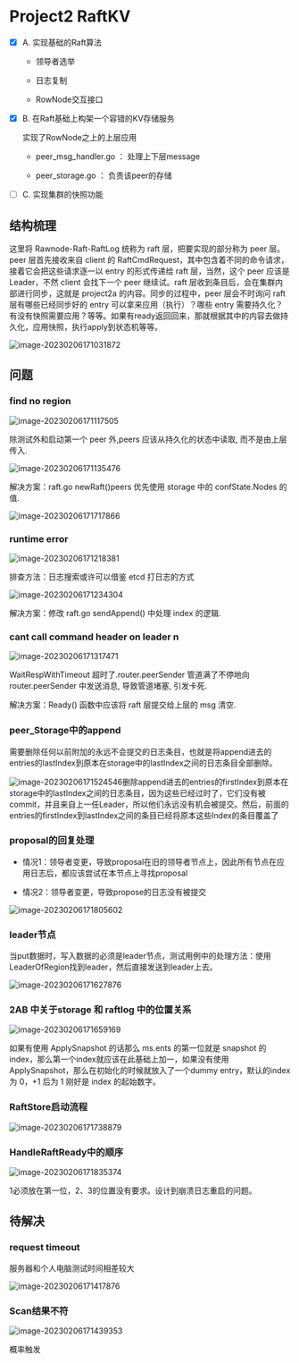 # Project2 RaftKV

- [x] A. 实现基础的Raft算法	

  - 领导者选举

  - 日志复制

  - RowNode交互接口

- [x] B. 在Raft基础上构架一个容错的KV存储服务	

  实现了RowNode之上的上层应用	

  - peer_msg_handler.go ： 处理上下层message	

  - peer_storage.go ： 负责该peer的存储

- [ ] C. 实现集群的快照功能

## 结构梳理

这里将 Rawnode-Raft-RaftLog 统称为 raft 层，把要实现的部分称为 peer 层。peer 层首先接收来自 client 的 RaftCmdRequest，其中包含着不同的命令请求，接着它会把这些请求逐一以 entry 的形式传递给 raft 层，当然，这个 peer 应该是 Leader，不然 client 会找下一个 peer 继续试。raft 层收到条目后，会在集群内部进行同步，这就是 project2a 的内容。同步的过程中，peer 层会不时询问 raft 层有哪些已经同步好的 entry 可以拿来应用（执行）？哪些 entry 需要持久化？有没有快照需要应用？等等。如果有ready返回回来，那就根据其中的内容去做持久化，应用快照，执行apply到状态机等等。

![image-20230206171031872](2b.assets/image-20230206171031872.png)

## 问题

### find no region

![image-20230206171117505](2b.assets/image-20230206171117505.png)

除测试外和启动第一个 peer 外,peers 应该从持久化的状态中读取, 而不是由上层传入.

![image-20230206171135476](2b.assets/image-20230206171135476.png)

解决方案：raft.go newRaft()peers 优先使用 storage 中的 confState.Nodes 的值.

![image-20230206171717866](2b.assets/image-20230206171717866.png)

### runtime error

![image-20230206171218381](2b.assets/image-20230206171218381.png)

排查方法：日志搜索或许可以借鉴 etcd 打日志的方式

![image-20230206171234304](2b.assets/image-20230206171234304.png)

解决方案：修改 raft.go sendAppend() 中处理 index 的逻辑.

### cant call command header on leader n

![image-20230206171317471](2b.assets/image-20230206171317471.png)

WaitRespWithTimeout 超时了.router.peerSender 管道满了不停地向 router.peerSender 中发送消息, 导致管道堵塞, 引发卡死.

解决方案：Ready() 函数中应该将 raft 层提交给上层的 msg 清空.

### peer_Storage中的append

需要删除任何以前附加的永远不会提交的日志条目，也就是将append进去的entries的lastIndex到原本在storage中的lastIndex之间的日志条目全部删除。

![image-20230206171524546](2b.assets/image-20230206171524546.png)删除append进去的entries的firstIndex到原本在storage中的lastIndex之间的日志条目，因为这些已经过时了，它们没有被commit，并且来自上一任Leader，所以他们永远没有机会被提交。然后，前面的entries的firstIndex到lastIndex之间的条目已经将原本这些Index的条目覆盖了

### proposal的回复处理

- 情况1：领导者变更，导致proposal在旧的领导者节点上，因此所有节点在应用日志后，都应该尝试在本节点上寻找proposal

- 情况2：领导者变更，导致propose的日志没有被提交

![image-20230206171805602](2b.assets/image-20230206171805602.png)

### leader节点

当put数据时，写入数据的必须是leader节点，测试用例中的处理方法：使用LeaderOfRegion找到leader，然后直接发送到leader上去。

![image-20230206171627876](2b.assets/image-20230206171627876.png)

### 2AB 中关于storage 和 raftlog 中的位置关系

![image-20230206171659169](2b.assets/image-20230206171659169.png)

如果有使用 ApplySnapshot 的话那么 ms.ents 的第一位就是 snapshot 的 index，那么第一个index就应该在此基础上加一，如果没有使用 ApplySnapshot，那么在初始化的时候就放入了一个dummy entry，默认的index为 0，+1 后为 1 刚好是 index 的起始数字。

### RaftStore启动流程

![image-20230206171738879](2b.assets/image-20230206171738879.png)

### HandleRaftReady中的顺序

![image-20230206171835374](2b.assets/image-20230206171835374.png)

1必须放在第一位，2、3的位置没有要求。设计到崩溃日志重启的问题。

## 待解决

### request timeout

服务器和个人电脑测试时间相差较大

![image-20230206171417876](2b.assets/image-20230206171417876.png)

### Scan结果不符

![image-20230206171439353](2b.assets/image-20230206171439353.png)

概率触发

